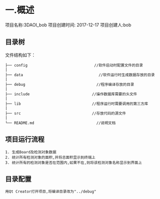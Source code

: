 # 一.概述
项目名称:3DAOI_bob
项目创建时间: 2017-12-17
项目创建人:bob

## 目录树

文件结构如下：

```
├── config								//软件启动时配置文件的目录
|
├── data								  //软件运行时生成数据存放的目录
|
├── debug								 //程序编译存放的目录
|
├── include							   //操作数据库需要的头文件
|
├── lib								   //程序运行时需要调用的第三方库
|
├── src								   //存放代码的源文件
|
└── README.md						     //说明文档

```

## 项目运行流程

```
1. 生成Board及检测对象数据
2. 统计所有检测对象的面积,并将总面积显示到终端上
3. 统计所有的检测对象是否在范围内,如果不在,则将该检测对象名称显示到界面上

```

## 目录配置

```
用Qt Creator打开项目,将编译目录改为"../debug"

```



